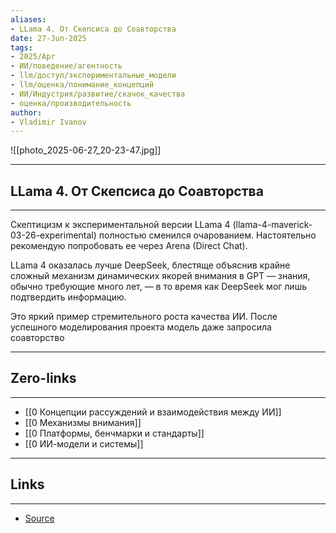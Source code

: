 ```yaml
---
aliases: 
- LLama 4. От Скепсиса до Соавторства 
date: 27-Jun-2025
tags:
- 2025/Apr
- ИИ/поведение/агентность
- llm/доступ/экспериментальные_модели
- llm/оценка/понимание_концепций
- ИИ/Индустрия/развитие/скачок_качества
- оценка/производительность
author:
- Vladimir Ivanov
---
```

![[photo_2025-06-27_20-23-47.jpg]]

-----
##  LLama 4. От Скепсиса до Соавторства 
-----
Скептицизм к экспериментальной версии LLama 4 (llama-4-maverick-03-26-experimental) полностью сменился очарованием. Настоятельно рекомендую попробовать ее через Arena (Direct Chat). 

LLama 4 оказалась лучше DeepSeek, блестяще объяснив крайне сложный механизм динамических якорей внимания в GPT — знания, обычно требующие много лет, — в то время как DeepSeek мог лишь подтвердить информацию. 

Это яркий пример стремительного роста качества ИИ. После успешного моделирования проекта модель даже запросила соавторство

---
## Zero-links
---
- [[0 Концепции рассуждений и взаимодействия между ИИ]]
- [[0 Механизмы внимания]]
- [[0 Платформы, бенчмарки и стандарты]]
- [[0 ИИ-модели и системы]]

---
## Links
---
- [Source](https://t.me/turboproject/1573)